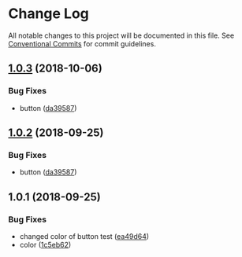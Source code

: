 # Change Log

All notable changes to this project will be documented in this file.
See [Conventional Commits](https://conventionalcommits.org) for commit guidelines.

<a name="1.0.3"></a>
## [1.0.3](https://github.com/PeterShershov/sample-monorepo/compare/@petershershov/button@1.0.1...@petershershov/button@1.0.3) (2018-10-06)


### Bug Fixes

* button ([da39587](https://github.com/PeterShershov/sample-monorepo/commit/da39587))





<a name="1.0.2"></a>
## [1.0.2](https://github.com/PeterShershov/sample-monorepo/compare/@petershershov/button@1.0.1...@petershershov/button@1.0.2) (2018-09-25)


### Bug Fixes

* button ([da39587](https://github.com/PeterShershov/sample-monorepo/commit/da39587))





<a name="1.0.1"></a>
## 1.0.1 (2018-09-25)


### Bug Fixes

* changed color of button test ([ea49d64](https://github.com/PeterShershov/sample-monorepo/commit/ea49d64))
* color ([1c5eb62](https://github.com/PeterShershov/sample-monorepo/commit/1c5eb62))
